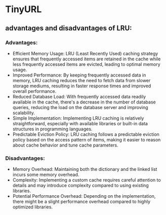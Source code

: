 # TinyURL

## advantages and disadvantages of LRU:

### Advantages:

* Efficient Memory Usage: LRU (Least Recently Used) caching strategy ensures that frequently accessed items are retained in the cache while less frequently accessed items are evicted, leading to optimal memory usage.
* Improved Performance: By keeping frequently accessed data in memory, LRU caching reduces the need to fetch data from slower storage mediums, resulting in faster response times and improved overall performance.
* Reduced Database Load: With frequently accessed data readily available in the cache, there's a decrease in the number of database queries, reducing the load on the database server and improving scalability.
* Simple Implementation: Implementing LRU caching is relatively straightforward, especially with available libraries or built-in data structures in programming languages.
* Predictable Eviction Policy: LRU caching follows a predictable eviction policy based on the access pattern of items, making it easier to reason about cache behavior and tune cache parameters.


### Disadvantages:

* Memory Overhead: Maintaining both the dictionary and the linked list incurs some memory overhead.
* Complexity: Implementing a custom cache requires careful attention to details and may introduce complexity compared to using existing libraries.
* Potential Performance Overhead: Depending on the implementation, there might be a slight performance overhead compared to highly optimized libraries.
